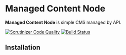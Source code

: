 Managed Content Node 
====================

**Managed Content Node** is simple CMS managed by API.

[![Scrutinizer Code Quality](https://scrutinizer-ci.com/g/krasun/managed-content-node/badges/quality-score.png?b=master)](https://scrutinizer-ci.com/g/krasun/managed-content-node/?branch=master)
[![Build Status](https://scrutinizer-ci.com/g/krasun/managed-content-node/badges/build.png?b=master)](https://scrutinizer-ci.com/g/krasun/managed-content-node/build-status/master)

Installation 
------------